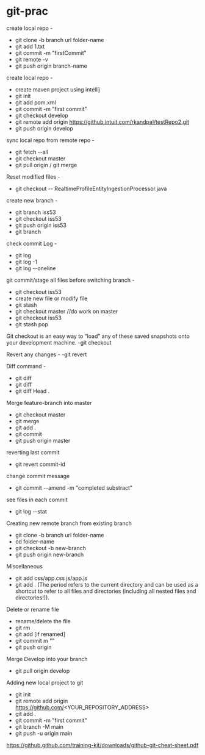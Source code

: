 # git-prac
create local repo -
- git clone -b branch url folder-name
- git add 1.txt
- git commit -m "firstCommit"
- git remote -v
- git push origin branch-name
 
create local repo -
- create maven project using intellij
- git init
- git add pom.xml
- git commit -m "first commit"
- git checkout develop
- git remote add origin https://github.intuit.com/rkandpal/testRepo2.git
- git push origin develop
  
sync local repo from remote repo -
- git fetch --all
- git checkout master
- git pull origin / git merge
  
Reset modified files -
- git checkout -- RealtimeProfileEntityIngestionProcessor.java

create new branch -
- git branch iss53
- git checkout iss53
- git push origin iss53    <this is generic command to push changes to a branch>
- git branch
  
check commit Log -
- git log
- git log -1
- git log --oneline
  
git commit/stage all files before switching branch -
- git checkout iss53
- create new file or modify file
- git stash
- git checkout master
//do work on master
- git checkout iss53
- git stash pop <this will show all the files> 
 
Git checkout is an easy way to “load” any of these saved snapshots onto your development machine.
-git checkout <commit-id>
  
Revert any changes -
-git revert <commit-id>
 
Diff command -
- git diff <commit-id> <commit-id>
- git diff <commit-id> <commit-id> <file-name>
- git diff Head .
 
Merge feature-branch into master
- git checkout master
- git merge <feature-branch>
- git add .
- git commit
- git push origin master

reverting last commit
- git revert commit-id
 
change commit message
- git commit --amend -m "completed substract"

see files in each commit
- git log --stat

Creating new remote branch from existing branch
- git clone -b branch url folder-name
- cd folder-name
- git checkout -b new-branch
- git push origin new-branch

Miscellaneous
- git add css/app.css js/app.js
- git add . (The period refers to the current directory and can be used as a shortcut to refer to all files and directories (including all nested files and directories!)).

Delete or rename file
- rename/delete the file
- git rm <file name>
- git add <new file name> [if renamed]
- git commit m ""
- git push origin <branch>
 
Merge Develop into your branch
- git pull origin develop

Adding new local project to git
- git init
- git remote add origin https://github.com/<YOUR_REPOSITORY_ADDRESS>
- git add .
- git commit -m "first commit" 
- git branch -M main
- git push -u origin main

https://github.github.com/training-kit/downloads/github-git-cheat-sheet.pdf
